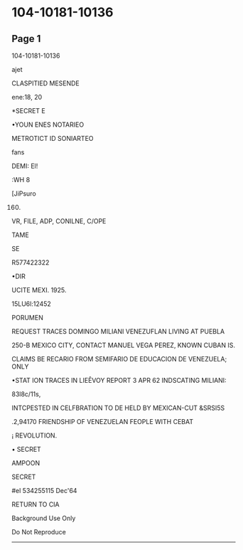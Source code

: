 # 104-10181-10136

## Page 1

104-10181-10136

ajet

CLASPITIED MESENDE

ene:18, 20

*SECRET E

•YOUN ENES NOTARIEO

METROTICT ID SONIARTEO

fans

DEMI: El!

:WH 8

[JiPsuro

160.

VR, FILE, ADP, CONILNE, C/OPE

TAME

SE

R577422322

•DIR

UCITE MEXI. 1925.

15LU6l:12452

PORUMEN

REQUEST TRACES DOMINGO MILIANI VENEZUFLAN LIVING AT PUEBLA

250-B MEXICO CITY, CONTACT MANUEL VEGA PEREZ, KNOWN CUBAN IS.

CLAIMS BE RECARIO FROM SEMIFARIO DE EDUCACION DE VENEZUELA; ONLY

•STAT ION TRACES IN LIEÊVOY REPORT 3 APR 62 INDSCATING MILIANI:

83l8с/11s,

INTCPESTED IN CELFBRATION TO DE HELD BY MEXICAN-CUT &SRSI5S

.2,94170 FRIENDSHIP OF VENEZUELAN FEOPLE WITH CEBAT

¡ REVOLUTION.

• SECRET

AMPOON

SECRET

#el 534255115 Dec'64

RETURN TO CIA

Background Use Only

Do Not Reproduce

---

